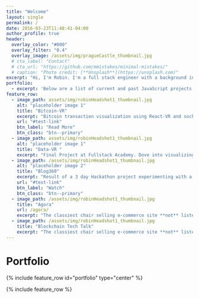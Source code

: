 ```yaml
---
title: "Welcome"
layout: single
permalink: /
date: 2016-03-23T11:48:41-04:00
author_profile: true
header:
  overlay_color: "#000"
  overlay_filter: "0.4"
  overlay_image: /assets/img/pragueCastle_thumbnail.jpg
  # cta_label: "Contact"
  # cta_url: "https://github.com/mmistakes/minimal-mistakes/"
  # caption: "Photo credit: [**Unsplash**](https://unsplash.com)"
excerpt: "Hi, I'm Robin. I'm a full stack engineer with a background in business and overall improver of processes. Efficiency is my middle name and I strive to fix any and all inefficiencies."
portfolio:
  - excerpt: 'Below are a list of current and past JavaScript projects.'
feature_row:
  - image_path: assets/img/robinHeadshot1_thumbnail.jpg
    alt: "placeholder image 1"
    title: "Bitcoin-VR"
    excerpt: "Bitcoin transaction visualization using React-VR and socket.io."
    url: "#test-link"
    btn_label: "Read More"
    btn_class: "btn--primary"
  - image_path: assets/img/robinHeadshot1_thumbnail.jpg
    alt: "placeholder image 1"
    title: "Data-VR "
    excerpt: "Final Project at Fullstack Academy. Dove into visualizing data in virtual reality using React-VR."
  - image_path: /assets/img/robinHeadshot1_thumbnail.jpg
    alt: "placeholder image 2"
    title: "Blog360"
    excerpt: "Result of a 3 day Hackathon project experimenting with a photo blog viewed in a virtual reality headset."
    url: "#test-link"
    btn_label: "Watch"
    btn_class: "btn--primary"
  - image_path: /assets/img/robinHeadshot1_thumbnail.jpg
    title: "Agora"
    url: /agora/
    excerpt: "The classiest chair selling e-commerce site **not** listed on the web. Created using React, Express.js, Node.js, sockets."
  - image_path: /assets/img/robinHeadshot1_thumbnail.jpg
    title: "Blockchain Tech Talk"
    excerpt: "The classiest chair selling e-commerce site **not** listed on the web. Created using React, Express.js, Node.js, sockets."
---
```


<a name="portfolio"></a>

<h1>Portfolio</h1>
{% include feature_row id="portfolio" type="center" %}

{% include feature_row %}
